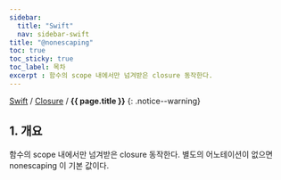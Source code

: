 ```yaml
---
sidebar:
  title: "Swift"
  nav: sidebar-swift
title: "@nonescaping"
toc: true
toc_sticky: true
toc_label: 목차
excerpt : 함수의 scope 내에서만 넘겨받은 closure 동작한다.
---
```

[Swift](/swift/) / [Closure](/swift/closure/) / **{{ page.title }}**
{: .notice--warning}

## 1. 개요
함수의 scope 내에서만 넘겨받은 closure 동작한다. 별도의 어노테이션이 없으면 nonescaping 이 기본 값이다. 


